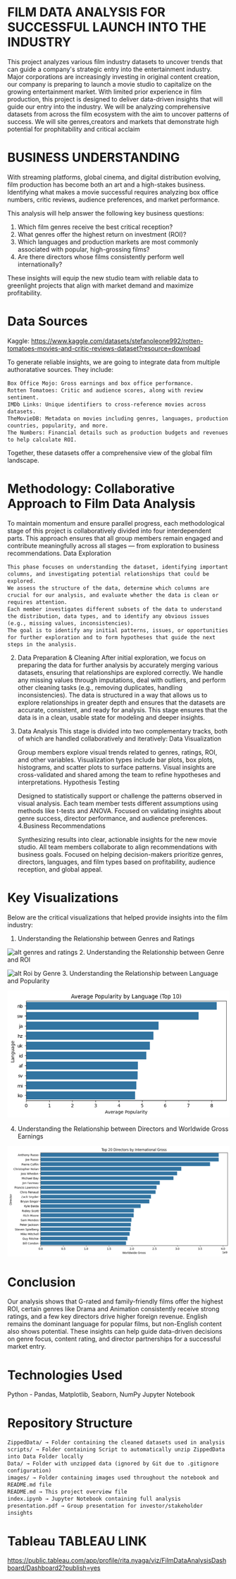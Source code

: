 # FILM DATA ANALYSIS FOR SUCCESSFUL LAUNCH INTO THE INDUSTRY

 This project analyzes various film industry datasets to uncover trends that can guide a company's strategic entry into the entertainment industry. 
 Major corporations are increasingly investing in original content creation, our company is preparing to launch a movie studio to capitalize on the growing entertainment market. With limited prior experience in film production, this project is designed to deliver data-driven insights that will guide our entry into the industry.
 We will be analyzing comprehensive datasets from across the film ecosystem with the aim to uncover patterns of success. We will site genres,creators and markets that demonstrate high potential for prophitability and critical acclaim

# BUSINESS UNDERSTANDING
With streaming platforms, global cinema, and digital distribution evolving, film production has become both an art and a high-stakes business. Identifying what makes a movie successful requires analyzing box office numbers, critic reviews, audience preferences, and market performance.

This analysis will help answer the following key business questions:

   1. Which film genres receive the best critical reception?
   2. What genres offer the highest return on investment (ROI)?
   3. Which languages and production markets are most commonly associated with popular, high-grossing films?
   4. Are there directors whose films consistently perform well internationally?

These insights will equip the new studio team with reliable data to greenlight projects that align with market demand and maximize profitability.

# Data Sources
Kaggle: https://www.kaggle.com/datasets/stefanoleone992/rotten-tomatoes-movies-and-critic-reviews-dataset?resource=download

To generate reliable insights, we are going to integrate data from multiple authoratative sources. They include:

    Box Office Mojo: Gross earnings and box office performance.
    Rotten Tomatoes: Critic and audience scores, along with review sentiment.
    IMDb Links: Unique identifiers to cross-reference movies across datasets.
    TheMovieDB: Metadata on movies including genres, languages, production countries, popularity, and more.
    The Numbers: Financial details such as production budgets and revenues to help calculate ROI.

Together, these datasets offer a comprehensive view of the global film landscape.
 
#  Methodology: Collaborative Approach to Film Data Analysis
To maintain momentum and ensure parallel progress, each methodological stage of this project is collaboratively divided into four interdependent parts. This approach ensures that all group members remain engaged and contribute meaningfully across all stages — from exploration to business recommendations.
 Data Exploration
 
    This phase focuses on understanding the dataset, identifying important columns, and investigating potential relationships that could be explored.
    We assess the structure of the data, determine which columns are crucial for our analysis, and evaluate whether the data is clean or requires attention.
    Each member investigates different subsets of the data to understand the distribution, data types, and to identify any obvious issues (e.g., missing values, inconsistencies).
    The goal is to identify any initial patterns, issues, or opportunities for further exploration and to form hypotheses that guide the next steps in the analysis.
 2. Data Preparation & Cleaning
    After initial exploration, we focus on preparing the data for further analysis by accurately merging various datasets, ensuring that relationships are explored correctly.
    We handle any missing values through imputations, deal with outliers, and perform other cleaning tasks (e.g., removing duplicates, handling inconsistencies).
    The data is structured in a way that allows us to explore relationships in greater depth and ensures that the datasets are accurate, consistent, and ready for analysis.
    This stage ensures that the data is in a clean, usable state for modeling and deeper insights.

3. Data Analysis
This stage is divided into two complementary tracks, both of which are handled collaboratively and iteratively:
Data Visualization

    Group members explore visual trends related to genres, ratings, ROI, and other variables.
    Visualization types include bar plots, box plots, histograms, and scatter plots to surface patterns.
    Visual insights are cross-validated and shared among the team to refine hypotheses and interpretations.
 Hypothesis Testing
 
    Designed to statistically support or challenge the patterns observed in visual analysis.
    Each team member tests different assumptions using methods like t-tests and ANOVA.
    Focused on validating insights about genre success, director performance, and audience preferences.
4.Business Recommendations

    Synthesizing results into clear, actionable insights for the new movie studio.
    All team members collaborate to align recommendations with business goals.
    Focused on helping decision-makers prioritize genres, directors, languages, and film types based on profitability, audience reception, and global appeal.

# Key Visualizations
Below are the critical visualizations that helped provide insights into the film industry:
1. Understanding the Relationship between Genres and Ratings

![alt genres and ratings](images/relationship%20between%20genres%20by%20ratings.png)
2. Understanding the Relationship between Genre and ROI

![alt Roi by Genre](images/Roi%20by%Genre.png)
3. Understanding the Relationship between Language and Popularity

![alt Language by popularity](images/language%20by%20popularity.png)

4. Understanding the Relationship between Directors and Worldwide Gross Earnings

![alt Directors by  Worldwide Gross Earnings](images/Directors%20by%20gross.png)
#  Conclusion
Our analysis shows that G-rated and family-friendly films offer the highest ROI, certain genres like Drama and Animation consistently receive strong ratings, and a few key directors drive higher foreign revenue. English remains the dominant language for popular films, but non-English content also shows potential. These insights can help guide data-driven decisions on genre focus, content rating, and director partnerships for a successful market entry.
 # Technologies Used
 
  Python - Pandas, Matplotlib, Seaborn, NumPy
   Jupyter Notebook
   #  Repository Structure
   
    ZippedData/ → Folder containing the cleaned datasets used in analysis
    scripts/ → Folder containing Script to automatically unzip ZippedData into Data Folder locally
    Data/ → Folder with unzipped data (ignored by Git due to .gitignore configuration)
    images/ → Folder containing images used throughout the notebook and README.md file
    README.md → This project overview file
    index.ipynb → Jupyter Notebook containing full analysis
    presentation.pdf → Group presentation for investor/stakeholder insights


 

# Tableau TABLEAU LINK
https://public.tableau.com/app/profile/rita.nyaga/viz/FilmDataAnalysisDashboard/Dashboard2?publish=yes






 
